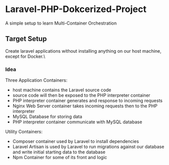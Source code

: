 # Laravel-PHP-Dokcerized-Project
A simple setup to learn Multi-Container Orchestration

## Target Setup
Create laravel applications without installing anything on our host machine, except for Docker.\\

### Idea
Three Application Containers:
- host machine contains the Laravel source code 
- source code will then be exposed to the PHP interpreter container 
- PHP interpreter container generates and response to incoming requests
- Nginx Web Server container takes incoming requests then to the PHP interpreter
- MySQL Database for storing data 
- PHP interpreter container communicate with MySQL database

Utility Containers:
- Composer container used by Laravel to install dependencies
- Laravel Artisan is used by Laravel to run migrations against our database and write initial starting data to the database
- Npm Container for some of its front and logic